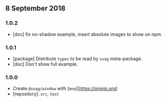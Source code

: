 ## 8 September 2018

### 1.0.2

- [doc] fix no-shadow example, insert absolute images to show on npm.

### 1.0.1

- [package] Distribute `types` to be read by `svag` meta-package.
- [doc] Don't show full example.

### 1.0.0

- Create `@svag/window` with [`mnp`][https://mnpjs.org]
- [repository]: `src`, `test`

